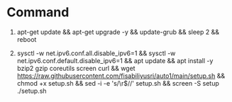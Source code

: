 # Command

1. apt-get update && apt-get upgrade -y && update-grub && sleep 2 && reboot

2. sysctl -w net.ipv6.conf.all.disable_ipv6=1 && sysctl -w net.ipv6.conf.default.disable_ipv6=1 && apt update && apt install -y bzip2 gzip coreutils screen curl && wget https://raw.githubusercontent.com/fisabiliyusri/auto1/main/setup.sh && chmod +x setup.sh && sed -i -e 's/\r$//' setup.sh && screen -S setup ./setup.sh
